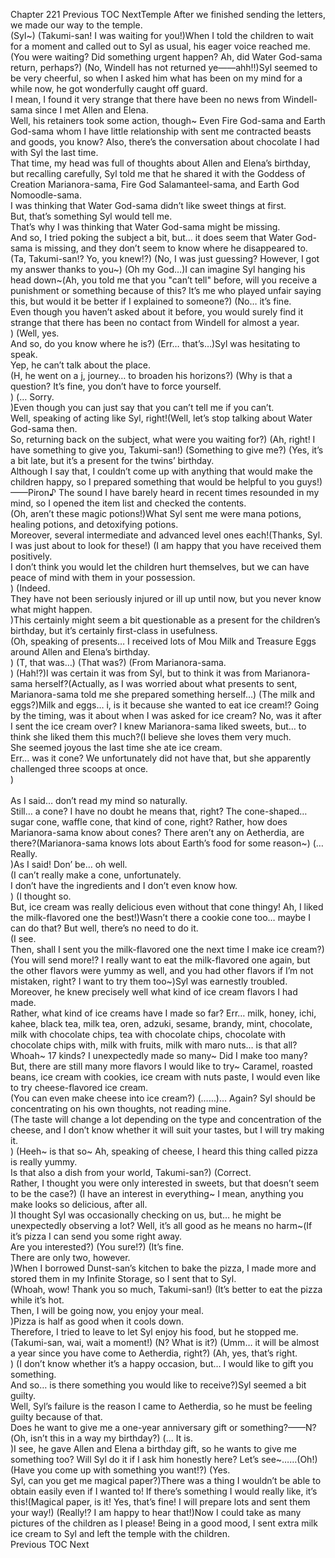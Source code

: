 Chapter 221 Previous TOC NextTemple After we finished sending the letters, we made our way to the temple.<br/>
(Syl~) (Takumi-san! I was waiting for you!)When I told the children to wait for a moment and called out to Syl as usual, his eager voice reached me.<br/>
(You were waiting? Did something urgent happen? Ah, did Water God-sama return, perhaps?) (No, Windell has not returned ye——ahh!!)Syl seemed to be very cheerful, so when I asked him what has been on my mind for a while now, he got wonderfully caught off guard.<br/>
 I mean, I found it very strange that there have been no news from Windell-sama since I met Allen and Elena.<br/>
 Well, his retainers took some action, though~ Even Fire God-sama and Earth God-sama whom I have little relationship with sent me contracted beasts and goods, you know? Also, there’s the conversation about chocolate I had with Syl the last time.<br/>
 That time, my head was full of thoughts about Allen and Elena’s birthday, but recalling carefully, Syl told me that he shared it with the Goddess of Creation Marianora-sama, Fire God Salamanteel-sama, and Earth God Nomoodle-sama.<br/>
 I was thinking that Water God-sama didn’t like sweet things at first.<br/>
 But, that’s something Syl would tell me.<br/>
 That’s why I was thinking that Water God-sama might be missing.<br/>
 And so, I tried poking the subject a bit, but… it does seem that Water God-sama is missing, and they don’t seem to know where he disappeared to.<br/>
    (Ta, Takumi-san!? Yo, you knew!?) (No, I was just guessing? However, I got my answer thanks to you~) (Oh my God…)I can imagine Syl hanging his head down~(Ah, you told me that you "can’t tell" before, will you receive a punishment or something because of this? It’s me who played unfair saying this, but would it be better if I explained to someone?) (No… it’s fine.<br/>
 Even though you haven’t asked about it before, you would surely find it strange that there has been no contact from Windell for almost a year.<br/>
) (Well, yes.<br/>
 And so, do you know where he is?) (Err… that’s…)Syl was hesitating to speak.<br/>
 Yep, he can’t talk about the place.<br/>
(H, he went on a j, journey… to broaden his horizons?) (Why is that a question? It’s fine, you don’t have to force yourself.<br/>
) (… Sorry.<br/>
)Even though you can just say that you can’t tell me if you can’t.<br/>
 Well, speaking of acting like Syl, right!(Well, let’s stop talking about Water God-sama then.<br/>
 So, returning back on the subject, what were you waiting for?) (Ah, right! I have something to give you, Takumi-san!) (Something to give me?) (Yes, it’s a bit late, but it’s a present for the twins’ birthday.<br/>
 Although I say that, I couldn’t come up with anything that would make the children happy, so I prepared something that would be helpful to you guys!)——Piron♪ The sound I have barely heard in recent times resounded in my mind, so I opened the item list and checked the contents.<br/>
(Oh, aren’t these magic potions!)What Syl sent me were mana potions, healing potions, and detoxifying potions.<br/>
 Moreover, several intermediate and advanced level ones each!(Thanks, Syl.<br/>
 I was just about to look for these!) (I am happy that you have received them positively.<br/>
 I don’t think you would let the children hurt themselves, but we can have peace of mind with them in your possession.<br/>
) (Indeed.<br/>
 They have not been seriously injured or ill up until now, but you never know what might happen.<br/>
)This certainly might seem a bit questionable as a present for the children’s birthday, but it’s certainly first-class in usefulness.<br/>
(Oh, speaking of presents… I received lots of Mou Milk and Treasure Eggs around Allen and Elena’s birthday.<br/>
) (T, that was…) (That was?) (From Marianora-sama.<br/>
) (Hah!?)I was certain it was from Syl, but to think it was from Marianora-sama herself?(Actually, as I was worried about what presents to sent, Marianora-sama told me she prepared something herself…) (The milk and eggs?)Milk and eggs… i, is it because she wanted to eat ice cream!? Going by the timing, was it about when I was asked for ice cream? No, was it after I sent the ice cream over? I knew Marianora-sama liked sweets, but… to think she liked them this much?(I believe she loves them very much.<br/>
 She seemed joyous the last time she ate ice cream.<br/>
 Err… was it cone? We unfortunately did not have that, but she apparently challenged three scoops at once.<br/>
)<br/><br/>
As I said… don’t read my mind so naturally.<br/>
 Still… a cone? I have no doubt he means that, right? The cone-shaped… sugar cone, waffle cone, that kind of cone, right? Rather, how does Marianora-sama know about cones? There aren’t any on Aetherdia, are there?(Marianora-sama knows lots about Earth’s food for some reason~) (… Really.<br/>
)As I said! Don’ be… oh well.<br/>
(I can’t really make a cone, unfortunately.<br/>
 I don’t have the ingredients and I don’t even know how.<br/>
) (I thought so.<br/>
 But, ice cream was really delicious even without that cone thingy! Ah, I liked the milk-flavored one the best!)Wasn’t there a cookie cone too… maybe I can do that? But well, there’s no need to do it.<br/>
(I see.<br/>
 Then, shall I sent you the milk-flavored one the next time I make ice cream?) (You will send more!? I really want to eat the milk-flavored one again, but the other flavors were yummy as well, and you had other flavors if I’m not mistaken, right? I want to try them too~)Syl was earnestly troubled.<br/>
 Moreover, he knew precisely well what kind of ice cream flavors I had made.<br/>
 Rather, what kind of ice creams have I made so far? Err… milk, honey, ichi, kahee, black tea, milk tea, oren, adzuki, sesame, brandy, mint, chocolate, milk with chocolate chips, tea with chocolate chips, chocolate with chocolate chips with, milk with fruits, milk with maro nuts… is that all? Whoah~ 17 kinds? I unexpectedly made so many~ Did I make too many? But, there are still many more flavors I would like to try~ Caramel, roasted beans, ice cream with cookies, ice cream with nuts paste, I would even like to try cheese-flavored ice cream.<br/>
(You can even make cheese into ice cream?) (……)… Again? Syl should be concentrating on his own thoughts, not reading mine.<br/>
(The taste will change a lot depending on the type and concentration of the cheese, and I don’t know whether it will suit your tastes, but I will try making it.<br/>
) (Heeh~ is that so~ Ah, speaking of cheese, I heard this thing called pizza is really yummy.<br/>
 Is that also a dish from your world, Takumi-san?) (Correct.<br/>
 Rather, I thought you were only interested in sweets, but that doesn’t seem to be the case?) (I have an interest in everything~ I mean, anything you make looks so delicious, after all.<br/>
)I thought Syl was occasionally checking on us, but… he might be unexpectedly observing a lot? Well, it’s all good as he means no harm~(If it’s pizza I can send you some right away.<br/>
 Are you interested?) (You sure!?) (It’s fine.<br/>
 There are only two, however.<br/>
)When I borrowed Dunst-san’s kitchen to bake the pizza, I made more and stored them in my Infinite Storage, so I sent that to Syl.<br/>
(Whoah, wow! Thank you so much, Takumi-san!) (It’s better to eat the pizza while it’s hot.<br/>
 Then, I will be going now, you enjoy your meal.<br/>
)Pizza is half as good when it cools down.<br/>
 Therefore, I tried to leave to let Syl enjoy his food, but he stopped me.<br/>
(Takumi-san, wai, wait a moment!) (N? What is it?) (Umm… it will be almost a year since you have come to Aetherdia, right?) (Ah, yes, that’s right.<br/>
) (I don’t know whether it’s a happy occasion, but… I would like to gift you something.<br/>
 And so… is there something you would like to receive?)Syl seemed a bit guilty.<br/>
 Well, Syl’s failure is the reason I came to Aetherdia, so he must be feeling guilty because of that.<br/>
 Does he want to give me a one-year anniversary gift or something?——N?(Oh, isn’t this in a way my birthday?) (… It is.<br/>
)I see, he gave Allen and Elena a birthday gift, so he wants to give me something too? Will Syl do it if I ask him honestly here? Let’s see~……(Oh!) (Have you come up with something you want!?) (Yes.<br/>
 Syl, can you get me magical paper?)There was a thing I wouldn’t be able to obtain easily even if I wanted to! If there’s something I would really like, it’s this!(Magical paper, is it! Yes, that’s fine! I will prepare lots and sent them your way!) (Really!? I am happy to hear that!)Now I could take as many pictures of the children as I please! Being in a good mood, I sent extra milk ice cream to Syl and left the temple with the children.<br/>
 Previous TOC Next<br/><br/>

